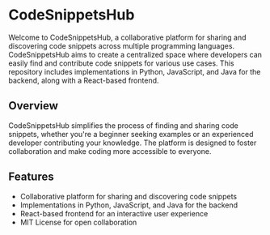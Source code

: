 # CodeSnippetsHub

Welcome to CodeSnippetsHub, a collaborative platform for sharing and discovering code snippets across multiple programming languages. CodeSnippetsHub aims to create a centralized space where developers can easily find and contribute code snippets for various use cases. This repository includes implementations in Python, JavaScript, and Java for the backend, along with a React-based frontend.

## Overview

CodeSnippetsHub simplifies the process of finding and sharing code snippets, whether you're a beginner seeking examples or an experienced developer contributing your knowledge. The platform is designed to foster collaboration and make coding more accessible to everyone.

## Features

- Collaborative platform for sharing and discovering code snippets
- Implementations in Python, JavaScript, and Java for the backend
- React-based frontend for an interactive user experience
- MIT License for open collaboration
